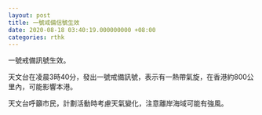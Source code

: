 ```yaml
---
layout: post
title: 一號戒備信號生效
date: 2020-08-18 03:40:19.000000000 +08:00
categories: rthk
---
```


一號戒備訊號生效。

天文台在凌晨3時40分，發出一號戒備訊號，表示有一熱帶氣旋，在香港約800公里內，可能影響本港。

天文台呼籲市民，計劃活動時考慮天氣變化，注意離岸海域可能有強風。
